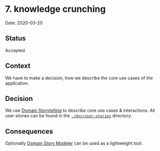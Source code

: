 # 7. knowledge crunching

Date: 2020-03-20

## Status

Accepted

## Context

We have to make a decision, how we describe the core use cases of the application.

## Decision

We use [Domain Storytelling](https://domainstorytelling.org/) to describe core use cases & interactions.
All user stories can be found in the [`./doc/user-stories`](./doc/user-stories) directory.

## Consequences

Optionally [Domain Story Modeler](https://github.com/WPS/domain-story-modeler) can be used as a lightweight tool.
